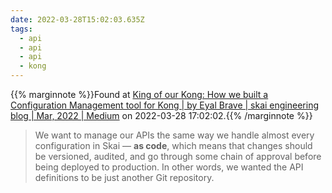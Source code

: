 ```yaml
---
date: 2022-03-28T15:02:03.635Z
tags:
  - api
  - api
  - api
  - kong
---
```

{{% marginnote %}}Found at [King of our Kong: How we built a Configuration Management tool for Kong | by Eyal Brave | skai engineering blog | Mar, 2022 | Medium](https://medium.com/kenshoos-engineering-blog/king-of-our-kong-how-we-built-a-configuration-management-tool-for-kong-b1bd4757365a) on 2022-03-28 17:02:02.{{% /marginnote %}}

> We want to manage our APIs the same way we handle almost every configuration in Skai — **as code**, which means that changes should be versioned, audited, and go through some chain of approval before being deployed to production. In other words, we wanted the API definitions to be just another Git repository.


